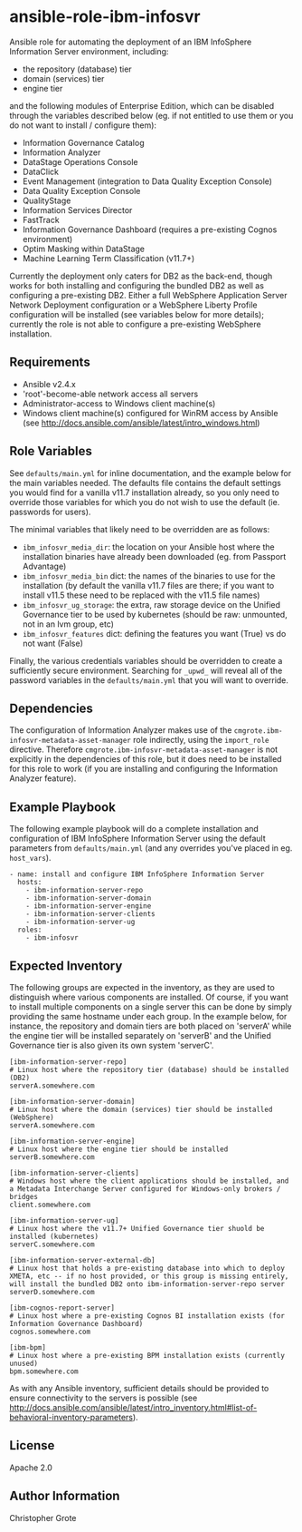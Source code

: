 # ansible-role-ibm-infosvr

Ansible role for automating the deployment of an IBM InfoSphere Information Server environment, including:

- the repository (database) tier
- domain (services) tier
- engine tier

and the following modules of Enterprise Edition, which can be disabled through the variables described below (eg. if not entitled to use them or you do not want to install / configure them):

- Information Governance Catalog
- Information Analyzer
- DataStage Operations Console
- DataClick
- Event Management (integration to Data Quality Exception Console)
- Data Quality Exception Console
- QualityStage
- Information Services Director
- FastTrack
- Information Governance Dashboard (requires a pre-existing Cognos environment)
- Optim Masking within DataStage
- Machine Learning Term Classification (v11.7+)

Currently the deployment only caters for DB2 as the back-end, though works for both installing and configuring the bundled DB2 as well as configuring a pre-existing DB2. Either a full WebSphere Application Server Network Deployment configuration or a WebSphere Liberty Profile configuration will be installed (see variables below for more details); currently the role is not able to configure a pre-existing WebSphere installation.

## Requirements

- Ansible v2.4.x
- 'root'-become-able network access all servers
- Administrator-access to Windows client machine(s)
- Windows client machine(s) configured for WinRM access by Ansible (see http://docs.ansible.com/ansible/latest/intro_windows.html)

## Role Variables

See `defaults/main.yml` for inline documentation, and the example below for the main variables needed. The defaults file contains the default settings you would find for a vanilla v11.7 installation already, so you only need to override those variables for which you do not wish to use the default (ie. passwords for users).

The minimal variables that likely need to be overridden are as follows:

- `ibm_infosvr_media_dir`: the location on your Ansible host where the installation binaries have already been downloaded (eg. from Passport Advantage)
- `ibm_infosvr_media_bin` dict: the names of the binaries to use for the installation (by default the vanilla v11.7 files are there; if you want to install v11.5 these need to be replaced with the v11.5 file names)
- `ibm_infosvr_ug_storage`: the extra, raw storage device on the Unified Governance tier to be used by kubernetes (should be raw: unmounted, not in an lvm group, etc)
- `ibm_infosvr_features` dict: defining the features you want (True) vs do not want (False)

Finally, the various credentials variables should be overridden to create a sufficiently secure environment.  Searching for `_upwd_` will reveal all of the password variables in the `defaults/main.yml` that you will want to override.

## Dependencies

The configuration of Information Analyzer makes use of the `cmgrote.ibm-infosvr-metadata-asset-manager` role indirectly, using the `import_role` directive.  Therefore `cmgrote.ibm-infosvr-metadata-asset-manager` is not explicitly in the dependencies of this role, but it does need to be installed for this role to work (if you are installing and configuring the Information Analyzer feature).

## Example Playbook

The following example playbook will do a complete installation and configuration of IBM InfoSphere Information Server using the default parameters from `defaults/main.yml` (and any overrides you've placed in eg. `host_vars`).

```
- name: install and configure IBM InfoSphere Information Server
  hosts:
    - ibm-information-server-repo
    - ibm-information-server-domain
    - ibm-information-server-engine
    - ibm-information-server-clients
    - ibm-information-server-ug
  roles:
    - ibm-infosvr
```

## Expected Inventory

The following groups are expected in the inventory, as they are used to distinguish where various components are installed. Of course, if you want to install multiple components on a single server this can be done by simply providing the same hostname under each group. In the example below, for instance, the repository and domain tiers are both placed on 'serverA' while the engine tier will be installed separately on 'serverB' and the Unified Governance tier is also given its own system 'serverC'.

```
[ibm-information-server-repo]
# Linux host where the repository tier (database) should be installed (DB2)
serverA.somewhere.com

[ibm-information-server-domain]
# Linux host where the domain (services) tier should be installed (WebSphere)
serverA.somewhere.com

[ibm-information-server-engine]
# Linux host where the engine tier should be installed
serverB.somewhere.com

[ibm-information-server-clients]
# Windows host where the client applications should be installed, and a Metadata Interchange Server configured for Windows-only brokers / bridges
client.somewhere.com

[ibm-information-server-ug]
# Linux host where the v11.7+ Unified Governance tier shuold be installed (kubernetes)
serverC.somewhere.com

[ibm-information-server-external-db]
# Linux host that holds a pre-existing database into which to deploy XMETA, etc -- if no host provided, or this group is missing entirely, will install the bundled DB2 onto ibm-information-server-repo server
serverD.somewhere.com

[ibm-cognos-report-server]
# Linux host where a pre-existing Cognos BI installation exists (for Information Governance Dashboard)
cognos.somewhere.com

[ibm-bpm]
# Linux host where a pre-existing BPM installation exists (currently unused)
bpm.somewhere.com
```

As with any Ansible inventory, sufficient details should be provided to ensure connectivity to the servers is possible (see http://docs.ansible.com/ansible/latest/intro_inventory.html#list-of-behavioral-inventory-parameters).

## License

Apache 2.0

## Author Information

Christopher Grote
